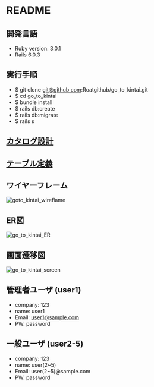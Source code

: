 # README

## 開発言語
* Ruby version: 3.0.1
* Rails 6.0.3

## 実行手順
* $ git clone git@github.com:Roatgithub/go_to_kintai.git
* $ cd go_to_kintai
* $ bundle install
* $ rails db:create
* $ rails db:migrate
* $ rails s

## [カタログ設計](https://docs.google.com/spreadsheets/d/19C4jYQUHvcWNoEyrdknT5TROB1Ckb6VGghVAAy_JXpE/edit?usp=sharing)

## [テーブル定義](https://docs.google.com/spreadsheets/d/19C4jYQUHvcWNoEyrdknT5TROB1Ckb6VGghVAAy_JXpE/edit?usp=sharing)

## ワイヤーフレーム
![goto_kintai_wireflame](https://user-images.githubusercontent.com/103027606/172109315-031ab7dd-5b1c-4c3a-ac9c-611640d5fcfb.png)


## ER図
![go_to_kintai_ER](https://user-images.githubusercontent.com/103027606/172109219-d250df5b-1d5a-4b33-b9ce-a9b2a15ef13e.png)


## 画面遷移図
![go_to_kintai_screen](https://user-images.githubusercontent.com/103027606/172109287-6dde2812-d8b3-46c5-938b-8fe27397c50c.png)


## 管理者ユーザ (user1)
* company: 123
* name: user1
* Email: user1@sample.com
* PW: password

## 一般ユーザ (user2-5)
* company: 123
* name: user(2~5)
* Email: user(2~5)@sample.com
* PW: password